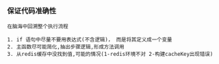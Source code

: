 ### 保证代码准确性
```text
在脑海中回溯整个执行流程

1. if 语句中尽量不要用表达式(不含逻辑)， 而是将其定义成一个变量
2. 主函数尽可能简化,抽出步骤逻辑,形成方法调用 
3. 从redis缓存中没找到值,可能的情况(1-redis环境不对 2-构建cacheKey出现错误)  
```
